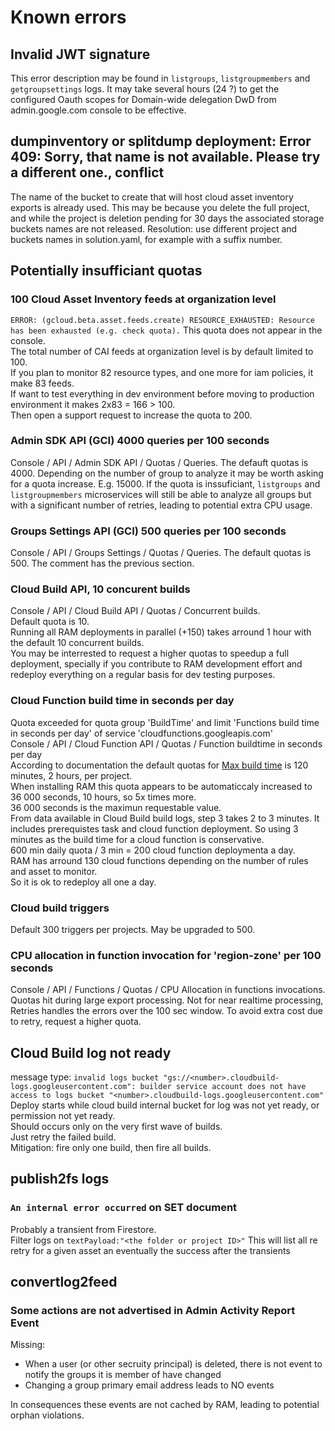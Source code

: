 # Known errors

## Invalid JWT signature

This error description may be found in `listgroups`, `listgroupmembers` and `getgroupsettings` logs. It may take several hours (24 ?) to get the configured Oauth scopes for Domain-wide delegation DwD from admin.google.com console to be effective.

## dumpinventory or splitdump deployment: Error 409: Sorry, that name is not available. Please try a different one., conflict

The name of the bucket to create that will host cloud asset inventory exports is already used. This may be because you delete the full project, and while the project is deletion pending for 30 days the associated storage buckets names are not released. Resolution: use different project and  buckets names in solution.yaml, for example with a suffix number.

## Potentially insufficiant quotas

### 100 Cloud Asset Inventory feeds at organization level

`ERROR: (gcloud.beta.asset.feeds.create) RESOURCE_EXHAUSTED: Resource has been exhausted (e.g. check quota).` This quota does not appear in the console.  
The total number of CAI feeds at organization level is by default limited to 100.  
If you plan to monitor 82 resource types, and one more for iam policies, it make 83 feeds.  
If want to test everything in dev environment before moving to production environment it makes 2x83 = 166 > 100.  
Then open a support request to increase the quota to 200.  

### Admin SDK API (GCI) 4000 queries per 100 seconds

Console / API / Admin SDK API / Quotas / Queries. The defauft quotas is 4000. Depending on the number of group to analyze it may be worth asking for a quota increase. E.g. 15000. If the quota is inssuficiant, `listgroups` and `listgroupmembers` microservices will still be able to analyze all groups but with a significant number of retries, leading to potential extra CPU usage.

### Groups Settings API (GCI) 500 queries per 100 seconds

Console / API / Groups Settings / Quotas / Queries. The default quotas is 500. The comment has the previous section.

### Cloud Build API, 10 concurent builds

Console / API / Cloud Build API / Quotas / Concurrent builds.  
Default quota is 10.  
Running all RAM deployments in parallel (+150) takes arround 1 hour with the default 10 concurrent builds.  
You may be interrested to request a higher quotas to speedup a full deployment, specially if you contribute to RAM development effort and redeploy everything on a regular basis for dev testing purposes.

### Cloud Function build time in seconds per day

Quota exceeded for quota group 'BuildTime' and limit 'Functions build time in seconds per day' of service 'cloudfunctions.googleapis.com'  
Console / API / Cloud Function API / Quotas / Function buildtime in seconds per day  
According to documentation the default quotas for [Max build time](https://cloud.google.com/functions/quotas#time_limits) is 120 minutes, 2 hours, per project.  
When installing RAM this quota appears to be automaticcaly increased to 36 000 seconds, 10 hours, so 5x times more.  
36 000 seconds is the maximun requestable value.  
From data available in Cloud Build build logs, step 3 takes 2 to 3 minutes. It includes prerequistes task and cloud function deployment. So using 3 minutes as the build time for a cloud function is conservative.  
600 min daily quota / 3 min = 200 cloud function deploymenta a day.  
RAM has arround 130 cloud functions depending on the number of rules and asset to monitor.  
So it is ok to redeploy all one a day.

### Cloud build triggers

Default 300 triggers per projects. May be upgraded to 500.

### CPU allocation in function invocation for 'region-zone' per 100 seconds

Console / API / Functions / Quotas / CPU Allocation in functions invocations.
Quotas hit during large export processing. Not for near realtime processing,
Retries handles the errors over the 100 sec window. To avoid extra cost due to retry, request a higher quota.

## Cloud Build log not ready

message type: `invalid logs bucket "gs://<number>.cloudbuild-logs.googleusercontent.com": builder service account does not have access to logs bucket "<number>.cloudbuild-logs.googleusercontent.com"`  
Deploy starts while cloud build internal bucket for log was not yet ready, or permission not yet ready.  
Should occurs only on the very first wave of builds.  
Just retry the failed build.  
Mitigation: fire only one build, then fire all builds.  

## publish2fs logs

### `An internal error occurred` on SET document

Probably a transient from Firestore.  
Filter logs on `textPayload:"<the folder or project ID>"`
This will list all re retry for a given asset an eventually the success after the transients

## convertlog2feed

### Some actions are not advertised in Admin Activity Report Event

Missing:

- When a user (or other secruity principal) is deleted, there is not event to notify the groups it is member of have changed
- Changing a group primary email address leads to NO events

In consequences these events are not cached by RAM, leading to potential orphan violations.
